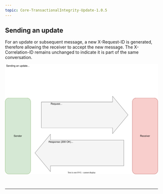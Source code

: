 ```yaml
---
topic: Core-TransactionalIntegrity-Update-1.0.5
---
```


## Sending an update

For an update or subsequent message, a new X-Request-ID is generated, therefore allowing the receiver to accept the new message. The X-Correlation-ID remains unchanged to indicate it is part of the same conversation.

![BaRS FHIR API end-to-end process](https://raw.githubusercontent.com/NHSDigital/NHSDigital-FHIR-BookingAndReferrals/main/BaRS-Images/TransactionIntegrity/Sending-An-Update-1.0.0.svg)

<br>
<hr>